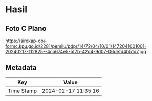 # Hasil

## Foto C Plano

https://sirekap-obj-formc.kpu.go.id/2281/pemilu/pdpr/14/72/04/10/01/1472041001001-20240217-112825--4ca674e5-5f7b-42d4-9d07-06defd4b51d7.jpg


## Metadata

| Key        | Value               |
| ---------- | ------------------- |
| Time Stamp | 2024-02-17 11:35:16 |



